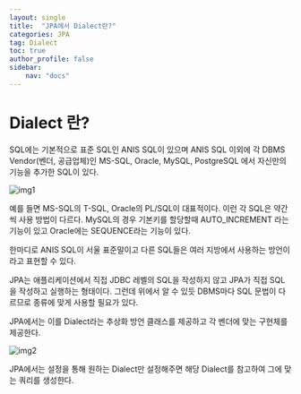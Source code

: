 ```yaml
---
layout: single
title:  "JPA에서 Dialect란?"
categories: JPA
tag: Dialect
toc: true
author_profile: false
sidebar:
    nav: "docs"
---
```


# Dialect 란?

SQL에는 기본적으로 표준 SQL인 ANIS SQL이 있으며 ANIS SQL 이외에 각 DBMS Vendor(벤더, 공급업체)인 MS-SQL, Oracle, MySQL, PostgreSQL 에서 자신만의 기능을 추가한 SQL이 있다. 

![img1](https://user-images.githubusercontent.com/59478159/150114877-b21f1c21-3bed-4108-939f-4f6f9b519b44.png)

예를 들면 MS-SQL의 T-SQL, Oracle의 PL/SQL이 대표적이다. 이런 각 SQL은 약간씩 사용 방법이 다르다. MySQL의 경우 기본키를 할당할때 AUTO_INCREMENT 라는 기능이 있고 Oracle에는 SEQUENCE라는 기능이 있다.

한마디로 ANIS SQL이 서울 표준말이고 다른 SQL들은 여러 지방에서 사용하는 방언이라고 표현할 수 있다.

JPA는 애플리케이션에서 직접 JDBC 레벨의 SQL을 작성하지 않고 JPA가 직접 SQL을 작성하고 실행하는 형태이다. 그런데 위에서 알 수 있듯 DBMS마다 SQL 문법이 다르므로 종류에 맞게 사용할 필요가 있다. 

JPA에서는 이를 Dialect라는 추상화 방언 클래스를 제공하고 각 벤더에 맞는 구현체를 제공한다.

![img2](https://user-images.githubusercontent.com/59478159/150114893-66385f8e-2edd-4c37-9623-8dc4f509ca7e.png)

JPA에서는 설정을 통해 원하는 Dialect만 설정해주면 해당 Dialect를 참고하여 그에 맞는 쿼리를 생성한다. 




